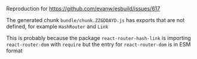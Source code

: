Reproduction for https://github.com/evanw/esbuild/issues/617

The generated chunk `bundle/chunk.ZZGDDAYD.js` has exports that are not defined, for example `HashRouter` and `Link`

This is probably because the package `react-router-hash-link` is importing `react-router-dom` with `require` but the entry for `react-router-dom` is in ESM format
